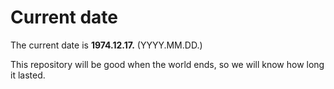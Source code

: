 # Current date

The current date is **1974.12.17.** (YYYY.MM.DD.)

This repository will be good when the world ends, so we will know how long it lasted.
